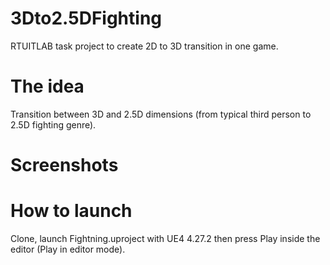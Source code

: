 # 3Dto2.5DFighting
RTUITLAB task project to create 2D to 3D transition in one game. 

# The idea
Transition between 3D and 2.5D dimensions (from typical third person to 2.5D fighting genre).

# Screenshots

# How to launch
Clone, launch Fightning.uproject with UE4 4.27.2 then press Play inside the editor (Play in editor mode). 
